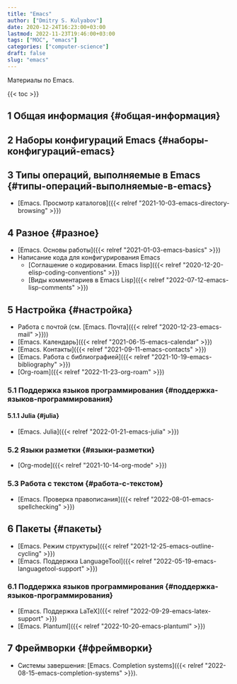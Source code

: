 ```yaml
---
title: "Emacs"
author: ["Dmitry S. Kulyabov"]
date: 2020-12-24T16:23:00+03:00
lastmod: 2022-11-23T19:46:00+03:00
tags: ["MOC", "emacs"]
categories: ["computer-science"]
draft: false
slug: "emacs"
---
```


Материалы по Emacs.

<!--more-->

{{< toc >}}


## <span class="section-num">1</span> Общая информация {#общая-информация}


## <span class="section-num">2</span> Наборы конфигураций Emacs {#наборы-конфигураций-emacs}


## <span class="section-num">3</span> Типы операций, выполняемые в Emacs {#типы-операций-выполняемые-в-emacs}

-   [Emacs. Просмотр каталогов]({{< relref "2021-10-03-emacs-directory-browsing" >}})


## <span class="section-num">4</span> Разное {#разное}

-   [Emacs. Основы работы]({{< relref "2021-01-03-emacs-basics" >}})
-   Написание кода для конфигурирования Emacs
    -   [Соглашение о кодировании. Emacs lisp]({{< relref "2020-12-20-elisp-coding-conventions" >}})
    -   [Виды комментариев в Emacs Lisp]({{< relref "2022-07-12-emacs-lisp-comments" >}})


## <span class="section-num">5</span> Настройка {#настройка}

-   Работа с почтой (см. [Emacs. Почта]({{< relref "2020-12-23-emacs-mail" >}}))
-   [Emacs. Календарь]({{< relref "2021-06-15-emacs-calendar" >}})
-   [Emacs. Контакты]({{< relref "2021-09-11-emacs-contacts" >}})
-   [Emacs. Работа с библиографией]({{< relref "2021-10-19-emacs-bibliography" >}})
-   [Org-roam]({{< relref "2022-11-23-org-roam" >}})


### <span class="section-num">5.1</span> Поддержка языков программирования {#поддержка-языков-программирования}


#### <span class="section-num">5.1.1</span> Julia {#julia}

-   [Emacs. Julia]({{< relref "2022-01-21-emacs-julia" >}})


### <span class="section-num">5.2</span> Языки разметки {#языки-разметки}

-   [Org-mode]({{< relref "2021-10-14-org-mode" >}})


### <span class="section-num">5.3</span> Работа с текстом {#работа-с-текстом}

-   [Emacs. Проверка правописания]({{< relref "2022-08-01-emacs-spellchecking" >}})


## <span class="section-num">6</span> Пакеты {#пакеты}

-   [Emacs. Режим структуры]({{< relref "2021-12-25-emacs-outline-cycling" >}})
-   [Emacs. Поддержка LanguageTool]({{< relref "2022-05-19-emacs-languagetool-support" >}})


### <span class="section-num">6.1</span> Поддержка языков программирования {#поддержка-языков-программирования}

-   [Emacs. Поддержка LaTeX]({{< relref "2022-09-29-emacs-latex-support" >}})
-   [Emacs. Plantuml]({{< relref "2022-10-20-emacs-plantuml" >}})


## <span class="section-num">7</span> Фреймворки {#фреймворки}

-   Системы завершения: [Emacs. Completion systems]({{< relref "2022-08-15-emacs-completion-systems" >}}).
